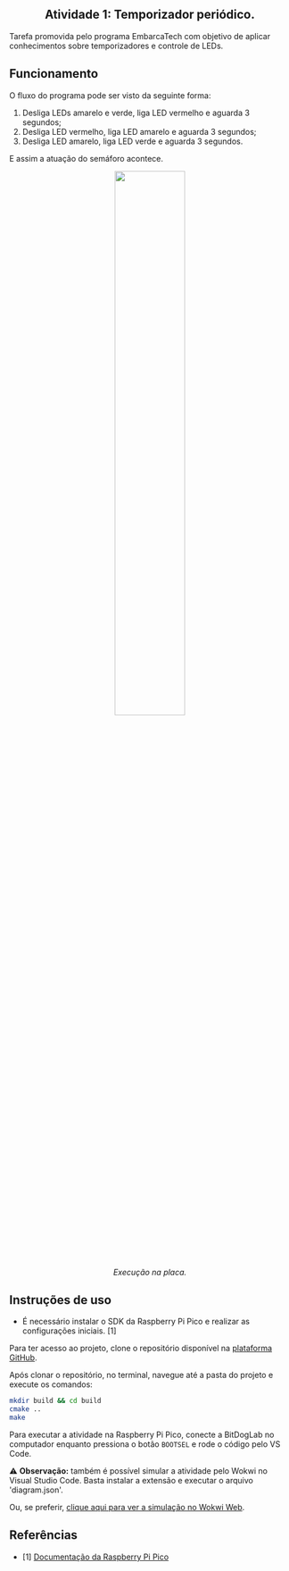 <h2 align="center"> Atividade 1: Temporizador periódico. </h2>

Tarefa promovida pelo programa EmbarcaTech com objetivo de aplicar conhecimentos sobre temporizadores e controle de LEDs.

## Funcionamento
O fluxo do programa pode ser visto da seguinte forma:
1. Desliga LEDs amarelo e verde, liga LED vermelho e aguarda 3 segundos;
2. Desliga LED vermelho, liga LED amarelo e aguarda 3 segundos;
3. Desliga LED amarelo, liga LED verde e aguarda 3 segundos.

E assim a atuação do semáforo acontece.

<div align="center">  
  <img align="center" width=50% src="https://github.com/naylane/tarefas-U4C5/blob/0551d9930e86fdc17b3acbbb49140a8cbc5c8495/atividade-1/atv1.gif">
  <p><em>Execução na placa.</em></p>
</div>



## Instruções de uso
- É necessário instalar o SDK da Raspberry Pi Pico e realizar as configurações iniciais. [1]

Para ter acesso ao projeto, clone o repositório disponível na [plataforma GitHub](https://github.com/naylane/tarefas-U4C5).

Após clonar o repositório, no terminal, navegue até a pasta do projeto e execute os comandos:
```bash
mkdir build && cd build
cmake ..
make
```
Para executar a atividade na Raspberry Pi Pico, conecte a BitDogLab no computador enquanto pressiona o botão `BOOTSEL` e rode o código pelo VS Code.

⚠️ **Observação:** também é possível simular a atividade pelo Wokwi no Visual Studio Code. Basta instalar a extensão e executar o arquivo 'diagram.json'.

Ou, se preferir, [clique aqui para ver a simulação no Wokwi Web](https://wokwi.com/projects/421991045218041857).

## Referências
* [1] [Documentação da Raspberry Pi Pico](https://www.raspberrypi.com/documentation/microcontrollers/)
